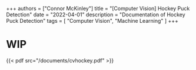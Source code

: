 +++
authors = ["Connor McKinley"]
title = "[Computer Vision] Hockey Puck Detection"
date = "2022-04-01"
description = "Documentation of Hockey Puck Detection"
tags = [
    "Computer Vision",
    "Machine Learning"
]
+++

# WIP

{{< pdf src="/documents/cvhockey.pdf" >}}

